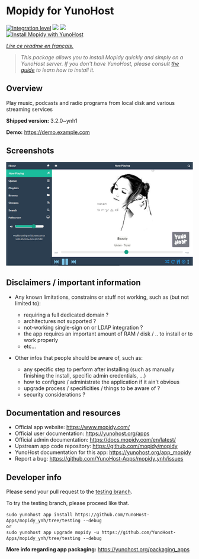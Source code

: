 <!--
N.B.: This README was automatically generated by https://github.com/YunoHost/apps/tree/master/tools/README-generator
It shall NOT be edited by hand.
-->

# Mopidy for YunoHost

[![Integration level](https://dash.yunohost.org/integration/mopidy.svg)](https://dash.yunohost.org/appci/app/mopidy) ![](https://ci-apps.yunohost.org/ci/badges/mopidy.status.svg) ![](https://ci-apps.yunohost.org/ci/badges/mopidy.maintain.svg)  
[![Install Mopidy with YunoHost](https://install-app.yunohost.org/install-with-yunohost.svg)](https://install-app.yunohost.org/?app=mopidy)

*[Lire ce readme en français.](./README_fr.md)*

> *This package allows you to install Mopidy quickly and simply on a YunoHost server.
If you don't have YunoHost, please consult [the guide](https://yunohost.org/#/install) to learn how to install it.*

## Overview

Play music, podcasts and radio programs from local disk and various streaming services

**Shipped version:** 3.2.0~ynh1

**Demo:** https://demo.example.com

## Screenshots

![](./doc/screenshots/mopidy_screenshot1.png)

## Disclaimers / important information

* Any known limitations, constrains or stuff not working, such as (but not limited to):
    * requiring a full dedicated domain ?
    * architectures not supported ?
    * not-working single-sign on or LDAP integration ?
    * the app requires an important amount of RAM / disk / .. to install or to work properly
    * etc...

* Other infos that people should be aware of, such as:
    * any specific step to perform after installing (such as manually finishing the install, specific admin credentials, ...)
    * how to configure / administrate the application if it ain't obvious
    * upgrade process / specificities / things to be aware of ?
    * security considerations ?


## Documentation and resources

* Official app website: https://www.mopidy.com/
* Official user documentation: https://yunohost.org/apps
* Official admin documentation: https://docs.mopidy.com/en/latest/
* Upstream app code repository: https://github.com/mopidy/mopidy
* YunoHost documentation for this app: https://yunohost.org/app_mopidy
* Report a bug: https://github.com/YunoHost-Apps/mopidy_ynh/issues

## Developer info

Please send your pull request to the [testing branch](https://github.com/YunoHost-Apps/mopidy_ynh/tree/testing).

To try the testing branch, please proceed like that.
```
sudo yunohost app install https://github.com/YunoHost-Apps/mopidy_ynh/tree/testing --debug
or
sudo yunohost app upgrade mopidy -u https://github.com/YunoHost-Apps/mopidy_ynh/tree/testing --debug
```

**More info regarding app packaging:** https://yunohost.org/packaging_apps